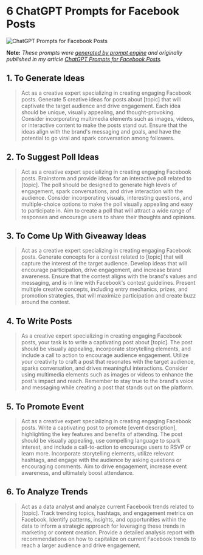 # 6 ChatGPT Prompts for Facebook Posts

![ChatGPT Prompts for Facebook Posts](https://cdn.sanity.io/images/zc1yyogj/production/54e0a4e0f4301e9a69a5814462c645439bb10a02-1200x630.png?w=1200&q=100)

**Note:** *These prompts were [generated by prompt engine](https://www.promptengine.cc) and originally published in my article [ChatGPT Prompts for Facebook Posts](https://promptadvance.club/blog/chat-gpt-prompts-for-facebook-posts).*

## 1. To Generate Ideas

> Act as a creative expert specializing in creating engaging Facebook posts. Generate 5 creative ideas for posts about [topic] that will captivate the target audience and drive engagement. Each idea should be unique, visually appealing, and thought-provoking. Consider incorporating multimedia elements such as images, videos, or interactive content to make the posts stand out. Ensure that the ideas align with the brand's messaging and goals, and have the potential to go viral and spark conversation among followers.

## 2. To Suggest Poll Ideas

> Act as a creative expert specializing in creating engaging Facebook posts. Brainstorm and provide ideas for an interactive poll related to [topic]. The poll should be designed to generate high levels of engagement, spark conversations, and drive interaction with the audience. Consider incorporating visuals, interesting questions, and multiple-choice options to make the poll visually appealing and easy to participate in. Aim to create a poll that will attract a wide range of responses and encourage users to share their thoughts and opinions.

## 3. To Come Up With Giveaway Ideas

> Act as a creative expert specializing in creating engaging Facebook posts. Generate concepts for a contest related to [topic] that will capture the interest of the target audience. Develop ideas that will encourage participation, drive engagement, and increase brand awareness. Ensure that the contest aligns with the brand's values and messaging, and is in line with Facebook's contest guidelines. Present multiple creative concepts, including entry mechanics, prizes, and promotion strategies, that will maximize participation and create buzz around the contest.

## 4. To Write Posts

> As a creative expert specializing in creating engaging Facebook posts, your task is to write a captivating post about [topic]. The post should be visually appealing, incorporate storytelling elements, and include a call to action to encourage audience engagement. Utilize your creativity to craft a post that resonates with the target audience, sparks conversation, and drives meaningful interactions. Consider using multimedia elements such as images or videos to enhance the post's impact and reach. Remember to stay true to the brand's voice and messaging while creating a post that stands out on the platform.

## 5. To Promote Event

> Act as a creative expert specializing in creating engaging Facebook posts. Write a captivating post to promote [event description], highlighting the key features and benefits of attending. The post should be visually appealing, use compelling language to spark interest, and include a call-to-action to encourage users to RSVP or learn more. Incorporate storytelling elements, utilize relevant hashtags, and engage with the audience by asking questions or encouraging comments. Aim to drive engagement, increase event awareness, and ultimately boost attendance.

## 6. To Analyze Trends

> Act as a data analyst and analyze current Facebook trends related to [topic]. Track trending topics, hashtags, and engagement metrics on Facebook. Identify patterns, insights, and opportunities within the data to inform a strategic approach for leveraging these trends in marketing or content creation. Provide a detailed analysis report with recommendations on how to capitalize on current Facebook trends to reach a larger audience and drive engagement.
